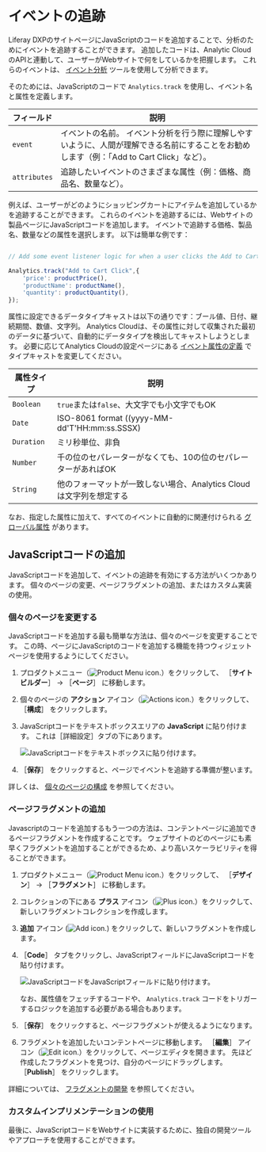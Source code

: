# イベントの追跡

Liferay DXPのサイトページにJavaScriptのコードを追加することで、分析のためにイベントを追跡することができます。 追加したコードは、Analytic CloudのAPIと連動して、ユーザーがWebサイトで何をしているかを把握します。 これらのイベントは、 [イベント分析](./events-analysis.md) ツールを使用して分析できます。

そのためには、JavaScriptのコードで `Analytics.track` を使用し、イベント名と属性を定義します。

| フィールド  | 説明                                                                             |
| ------ | ------------------------------------------------------------------------------ |
| `event` | イベントの名前。 イベント分析を行う際に理解しやすいように、人間が理解できる名前にすることをお勧めします（例：「Add to Cart Click」など）。 |
| `attributes`   | 追跡したいイベントのさまざまな属性（例：価格、商品名、数量など）。                                              |

例えば、ユーザーがどのようにショッピングカートにアイテムを追加しているかを追跡することができます。 これらのイベントを追跡するには、Webサイトの製品ページにJavaScriptコードを追加します。 イベントで追跡する価格、製品名、数量などの属性を選択します。 以下は簡単な例です：

```javascript

// Add some event listener logic for when a user clicks the Add to Cart button

Analytics.track("Add to Cart Click",{
    'price': productPrice(),
    'productName': productName(),
    'quantity': productQuantity(),
});
```

属性に設定できるデータタイプキャストは以下の通りです：ブール値、日付、継続期間、数値、文字列。 Analytics Cloudは、その属性に対して収集された最初のデータに基づいて、自動的にデータタイプを検出してキャストしようとします。 必要に応じてAnalytics Cloudの設定ページにある [イベント属性の定義](../../workspace-data/definitions/definitions-for-event-attributes.md) でタイプキャストを変更してください。

| 属性タイプ      | 説明                                            |
| ---------- | --------------------------------------------- |
| `Boolean`     | `true`または`false`、大文字でも小文字でもOK                 |
| `Date`     | ISO-8061 format ((yyyy-MM-dd'T'HH:mm:ss.SSSX) |
| `Duration` | ミリ秒単位、非負                                      |
| `Number`       | 千の位のセパレーターがなくても、10の位のセパレーターがあればOK             |
| `String`   | 他のフォーマットが一致しない場合、Analytics Cloudは文字列を想定する     |

なお、指定した属性に加えて、すべてのイベントに自動的に関連付けられる [グローバル属性](../../workspace-data/definitions/definitions-for-event-attributes.md) があります。

<a name="adding-javascript-code" />

## JavaScriptコードの追加

JavaScriptコードを追加して、イベントの追跡を有効にする方法がいくつかあります。 個々のページの変更、ページフラグメントの追加、またはカスタム実装の使用。

<a name="modify-an-individual-page" />

### 個々のページを変更する

JavaScriptコードを追加する最も簡単な方法は、個々のページを変更することです。 この時、ページにJavaScriptのコードを追加する機能を持つウィジェットページを使用するようにしてください。

1. プロダクトメニュー（![Product Menu icon.](../../images/icon-product-menu.png)）をクリックして、 ［**サイトビルダー**］ &rarr; ［**ページ**］ に移動します。

1. 個々のページの **アクション** アイコン（![Actions icon.](../../images/icon-actions.png)）をクリックして、 ［**構成**］ をクリックします。

1. JavaScriptコードをテキストボックスエリアの **JavaScript** に貼り付けます。 これは［詳細設定］タブの下にあります。

    ![JavaScriptコードをテキストボックスに貼り付けます。](./tracking-events/images/01.png)

1. ［**保存**］ をクリックすると、ページでイベントを追跡する準備が整います。

詳しくは、 [個々のページの構成](https://learn.liferay.com/dxp/latest/ja/site-building/creating-pages/page-settings/configuring-individual-pages.html) を参照してください。

<a name="add-a-page-fragment" />

### ページフラグメントの追加

Javascriptのコードを追加するもう一つの方法は、コンテントページに追加できるページフラグメントを作成することです。 ウェブサイトのどのページにも素早くフラグメントを追加することができるため、より高いスケーラビリティを得ることができます。

1. プロダクトメニュー（![Product Menu icon.](../../images/icon-product-menu.png)）をクリックして、 ［**デザイン**］ &rarr; ［**フラグメント**］ に移動します。

1. コレクションの下にある **プラス** アイコン（![Plus icon.](../../images/icon-plus.png)）をクリックして、新しいフラグメントコレクションを作成します。

1. **追加** アイコン (![Add icon.](../../images/icon-add.png)) をクリックして、新しいフラグメントを作成します。

1. ［**Code**］ タブをクリックし、JavaScriptフィールドにJavaScriptコードを貼り付けます。

    ![JavaScriptコードをJavaScriptフィールドに貼り付けます。](./tracking-events/images/02.png)

    なお、属性値をフェッチするコードや、 `Analytics.track` コードをトリガーするロジックを追加する必要がある場合もあります。

1. ［**保存**］ をクリックすると、ページフラグメントが使えるようになります。

1. フラグメントを追加したいコンテントページに移動します。 ［**編集**］ アイコン（![Edit icon.](../../images/icon-edit.png)）をクリックして、ページエディタを開きます。 先ほど作成したフラグメントを見つけ、自分のページにドラッグします。 ［**Publish**］ をクリックします。

詳細については、 [フラグメントの開発](https://learn.liferay.com/dxp/latest/ja/site-building/developer-guide/developing-page-fragments/developing-fragments-intro.html) を参照してください。

<a name="use-a-custom-implementation" />

### カスタムインプリメンテーションの使用

最後に、JavaScriptコードをWebサイトに実装するために、独自の開発ツールやアプローチを使用することができます。
